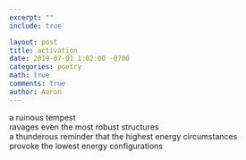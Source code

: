```yaml
---
excerpt: ""
include: true

layout: post
title: activation
date: 2019-07-01 1:02:00 -0700
categories: poetry
math: true
comments: true
author: Aaron
---
```



a ruinous tempest  
ravages even the most robust structures  
a thunderous reminder that the highest energy circumstances  
provoke the lowest energy configurations
